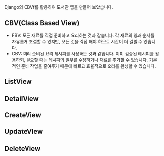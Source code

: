 Django의 CBVf를 활용하여 도서관 앱을 만들어 보았습니다.

## CBV(Class Based View)
* FBV: 모든 재료를 직접 준비하고 요리하는 것과 같습니다. 각 재료의 양과 순서를 자유롭게 조절할 수 있지만, 모든 것을 직접 해야 하므로 시간이 더 걸릴 수 있습니다.
* CBV: 미리 준비된 요리 레시피를 사용하는 것과 같습니다. 이미 검증된 레시피를 활용하되, 필요할 때는 레시피의 일부를 수정하거나 재료를 추가할 수 있습니다. 기본적인 준비 작업을 줄여주기 때문에 빠르고 효율적으로 요리를 완성할 수 있습니다.

## ListView

## DetailView

## CreateView

## UpdateView

## DeleteView

